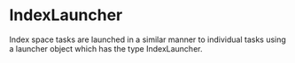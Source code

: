 # IndexLauncher

Index space tasks are launched in a similar manner to individual tasks using a launcher
object which has the type IndexLauncher.
